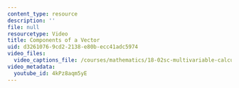 ```yaml
---
content_type: resource
description: ''
file: null
resourcetype: Video
title: Components of a Vector
uid: d3261076-9cd2-2138-e80b-ecc41adc5974
video_files:
  video_captions_file: /courses/mathematics/18-02sc-multivariable-calculus-fall-2010/1.-vectors-and-matrices/part-a-vectors-determinants-and-planes/session-4-vector-components/components-of-a-vector/4kPz8aqm5yE.vtt
video_metadata:
  youtube_id: 4kPz8aqm5yE
---
```

